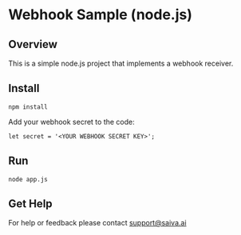 # Webhook Sample (node.js)

## Overview
This is a simple node.js project that implements a webhook receiver. 

## Install
`npm install`

Add your webhook secret to the code:

`let secret = '<YOUR WEBHOOK SECRET KEY>';
`
## Run
`node app.js`

## Get Help
For help or feedback please contact support@saiva.ai

